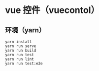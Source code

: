 # vue 控件（vuecontol）

## 环境（yarn）

```
yarn install
yarn run serve
yarn run build
yarn run test
yarn run lint
yarn run test:e2e
```
